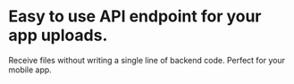# Easy to use API endpoint for your app uploads.

Receive files without writing a single line of backend code. Perfect for your mobile app.
